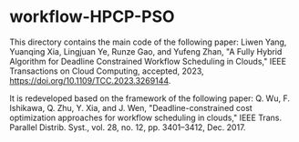 # workflow-HPCP-PSO

This directory contains the main code of the following paper: 
Liwen Yang, Yuanqing Xia, Lingjuan Ye, Runze Gao, and Yufeng Zhan, "A Fully Hybrid Algorithm for Deadline Constrained Workflow Scheduling in Clouds," IEEE Transactions on Cloud Computing, accepted, 2023, https://doi.org/10.1109/TCC.2023.3269144.

It is redeveloped based on the framework of the following paper: 
Q. Wu, F. Ishikawa, Q. Zhu, Y. Xia, and J. Wen, "Deadline-constrained cost optimization approaches for workflow scheduling in clouds," IEEE Trans. Parallel Distrib. Syst., vol. 28, no. 12, pp. 3401–3412, Dec. 2017.

